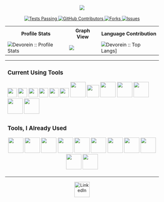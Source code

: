 <!--<a href="https://visitcount.itsvg.in">
  <img src="https://visitcount.itsvg.in/api?id=aftabrakinsad&label=Profile%20Views&color=1&icon=5&pretty=false" />
</a>-->
<h1 align="center">
  <a href="https://git.io/typing-svg">
    <img src="https://readme-typing-svg.herokuapp.com/?lines=Hi+😁;I+am+RAKIN+SAD+AFTAB;&center=true&size=30">
  </a>
</h1>

<p align="center">
    <a href="https://github.com/aftabrakinsad/aftabrakinsad/actions">
      <img alt="Tests Passing" src="https://img.shields.io/static/v1?label=Test&message=Passing&color=limegreen&logo=github" />
    </a>
    <a href="https://github.com/aftabrakinsad/aftabrakinsad/graphs/contributors">
      <img alt="GitHub Contributors" src="https://img.shields.io/github/contributors/aftabrakinsad/aftabrakinsad?label=Contributors&color=limegreen&logo=github" />
    </a>
    <a href="https://github.com/aftabrakinsad/aftabrakinsad/network/members">
      <img alt="Forks" src="https://img.shields.io/github/forks/aftabrakinsad/aftabrakinsad?label=Forks&color=limegreen&logo=github" />
    </a>
    <a href="https://github.com/aftabrakinsad/aftabrakinsad/issues">
      <img alt="Issues" src="https://img.shields.io/github/issues/aftabrakinsad/aftabrakinsad?label=Issues&color=0088ff&logo=github" />
    </a>
    <!--<a href="https://github.com/aftabrakinsad/aftabrakinsad/pulls">
      <img alt="GitHub pull requests" src="https://img.shields.io/github/issues-pr/aftabrakinsad/aftabrakinsad?label=Pull Requests&color=0088ff&logo=github" />
    </a>-->
</p>

<p align="center">
<table>
  <tr>
    <th>Profile Stats</th>
    <th>Graph View</th>
    <th>Language Contribution</th>
  </tr>
  <tr>
    <td><img alt="Devorein :: Profile Stats" src="https://github-readme-stats.vercel.app/api?username=aftabrakinsad&show_icons=true&theme=tokyonight" alt="aftabrakinsad"/></td>
    <td><img alf="Devorein :: Graph View" src="https://github-profile-summary-cards.vercel.app/api/cards/profile-details?username=aftabrakinsad&theme=tokyonight"</td>
    <td><img alt="Devorein :: Top Langs]" src="https://github-readme-stats.vercel.app/api/top-langs/?username=aftabrakinsad&langs_count=10&theme=tokyonight&layout=compact&hide=html"></td>
  </tr>
</table>
</p>

<p align="center">
<table align="center">
  <tr>
    <td>
      <h3>Current Using Tools</h3>
          <img src="https://cdn.jsdelivr.net/gh/devicons/devicon/icons/git/git-original.svg" width="30px" hight="30px"/>
          <img src="https://cdn.jsdelivr.net/gh/devicons/devicon/icons/github/github-original.svg" width="30px" hight="30px"/>
          <img src="https://cdn.jsdelivr.net/gh/devicons/devicon/icons/gitlab/gitlab-original.svg" width="30px" hight="30px" color="white"/>
          <img src="https://cdn.jsdelivr.net/gh/devicons/devicon/icons/bitbucket/bitbucket-original.svg" width="30px" hight="30px"/>
          <img src="https://cdn.jsdelivr.net/gh/devicons/devicon/icons/vscode/vscode-original.svg" width="30px" hight="30px"/>
          <img src="https://cdn.jsdelivr.net/gh/devicons/devicon/icons/visualstudio/visualstudio-plain.svg" width="30px" hight="30px"/>
          <img src="https://devicon-website.vercel.app/api/dot-net/original.svg" width="50px" hight="50px"/>
          <img src="https://cdn.jsdelivr.net/gh/devicons/devicon/icons/arduino/arduino-original.svg" width="40px" hight="40px"/>
          <img src="https://devicon-website.vercel.app/api/docker/original.svg" width="50px" hight="50px"/>
          <img src="https://cdn.jsdelivr.net/gh/devicons/devicon/icons/mysql/mysql-original.svg" width="50px" hight="50px"/>
          <img src="https://cdn.jsdelivr.net/gh/devicons/devicon/icons/markdown/markdown-original.svg" width="50px" hight="50px"/>
          <img src="https://cdn.jsdelivr.net/gh/devicons/devicon/icons/heroku/heroku-original.svg" width="50px" hight="50px"/>
          <img src="https://cdn.jsdelivr.net/gh/devicons/devicon/icons/npm/npm-original-wordmark.svg" width="50px" hight="50px"/>
    </td>
  </tr>

  <tr>
    <td>
    <h3>Tools, I Already Used</h3>
    <p align="center">
      <img src="https://devicon-website.vercel.app/api/oracle/original.svg" width="50px" hight="50px"/>
      <img src="https://devicon-website.vercel.app/api/opengl/original.svg" width="50px" hight="50px"/>
      <img src="https://cdn.jsdelivr.net/gh/devicons/devicon/icons/atom/atom-original.svg" width="50px" hight="50px"/>
      <img src="https://cdn.jsdelivr.net/gh/devicons/devicon/icons/azure/azure-original.svg" width="50px" hight="50px"/>
      <img src="https://cdn.jsdelivr.net/gh/devicons/devicon/icons/jetbrains/jetbrains-original.svg" width="50px" hight="50px"/>
      <img src="https://cdn.jsdelivr.net/gh/devicons/devicon/icons/jupyter/jupyter-original-wordmark.svg" width="50px" hight="50px"/>
      <img src="https://cdn.jsdelivr.net/gh/devicons/devicon/icons/matlab/matlab-original.svg" width="50px" hight="50px"/>
      <img src="https://cdn.jsdelivr.net/gh/devicons/devicon/icons/putty/putty-original.svg" width="50px" hight="50px"/>
      <img src="https://cdn.jsdelivr.net/gh/devicons/devicon/icons/sass/sass-original.svg" width="50px" hight="50px"/>
      <img src="https://cdn.jsdelivr.net/gh/devicons/devicon/icons/xcode/xcode-original.svg" width="50px" hight="50px"/>
      <img src="https://cdn.jsdelivr.net/gh/devicons/devicon/icons/anaconda/anaconda-original.svg" width="50px" hight="50px"/>
    </p>
    </td>
  </tr>
</table>
</p>

<p align="center">  
  <!--<a href="mailto:rakinsadaftab@gmail.com"><img alt="Email" src="https://img.shields.io/badge/Gmail-rakinsadaftab@gmail.com-red?   style=flat&logo=gmail&color=blue&theme=blue"></a>-->
  <a href="https://www.linkedin.com/in/aftabrakinsad/"><img alt="LinkedIn" src="https://cdn.jsdelivr.net/gh/devicons/devicon/icons/linkedin/linkedin-original.svg" width="50px" hight="50px"></a>
</p>
